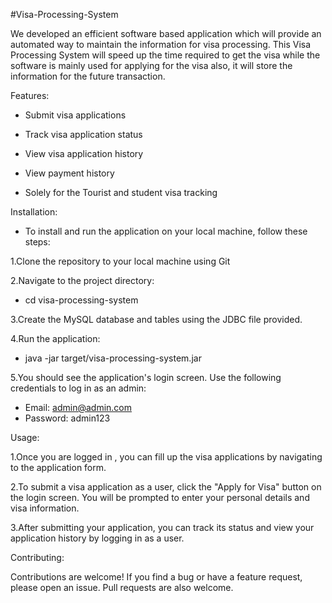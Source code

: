 #Visa-Processing-System

We developed an efficient software based application which will provide an automated way to maintain the information for visa processing. This Visa Processing System will speed up the time required to get the visa while the software is mainly used for applying for the visa also, it will store the information for the future transaction. 


Features:
* Submit visa applications

* Track visa application status

* View visa application history

* View payment history

* Solely for the Tourist and student visa tracking

Installation:
* To install and run the application on your local machine, follow these steps:

1.Clone the repository to your local machine using Git

2.Navigate to the project directory:

* cd visa-processing-system

3.Create the MySQL database and tables using the JDBC file provided.

4.Run the application:

* java -jar target/visa-processing-system.jar

5.You should see the application's login screen. Use the following credentials to log in as an admin:

* Email: admin@admin.com
* Password: admin123


Usage:

1.Once you are logged in , you can fill up the visa applications by navigating to the application form.

2.To submit a visa application as a user, click the "Apply for Visa" button on the login screen. You will be prompted to enter your personal details and visa information.

3.After submitting your application, you can track its status and view your application history by logging in as a user.

Contributing:

Contributions are welcome! If you find a bug or have a feature request, please open an issue. Pull requests are also welcome.
